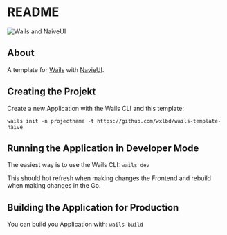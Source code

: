 # README

![Wails and NaiveUI](./wails-naive.png)


## About

A template for [Wails](https://wails.io/) with [NavieUI](https://www.naiveui.com/).


## Creating the Projekt
Create a new Application with the Wails CLI and this template:

```
wails init -n projectname -t https://github.com/wxlbd/wails-template-naive
```

## Running the Application in Developer Mode
The easiest way is to use the Wails CLI: `wails dev`

This should hot refresh when making changes the Frontend and rebuild when making changes in the Go.

## Building the Application for Production
 
You can build you Application with: `wails build`


